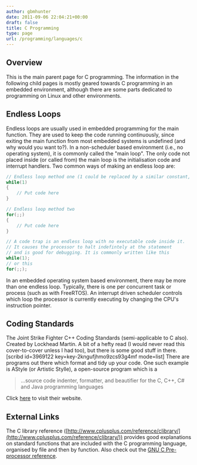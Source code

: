 ```yaml
---
author: gbmhunter
date: 2011-09-06 22:04:21+00:00
draft: false
title: C Programming
type: page
url: /programming/languages/c
---
```


## Overview

This is the main parent page for C programming. The information in the following child pages is mostly geared towards C programming in an embedded environment, although there are some parts dedicated to programming on Linux and other environments.

## Endless Loops

Endless loops are usually used in embedded programming for the main function. They are used to keep the code running continuously, since exiting the main function from most embedded systems is undefined (and why would you want to?). In a non-scheduler based environment (i.e., no operating system), it is commonly called the "main loop". The only code not placed inside (or called from) the main loop is the initialisation code and interrupt handlers. Two common ways of making an endless loop are:

```c
// Endless loop method one (1 could be replaced by a similar constant, such as true)
while(1)
{
    // Put code here
}

// Endless loop method two
for(;;)
{
    // Put code here
}

// A code trap is an endless loop with no executable code inside it.
// It causes the processor to halt indefintely at the statement
// and is good for debugging. It is commonly written like this
while(1);
// or this
for(;;);
```

In an embedded operating system based environment, there may be more than one endless loop. Typically, there is one per concurrent task or process (such as with FreeRTOS). An interrupt driven scheduler controls which loop the processor is currently executing by changing the CPU's instruction pointer.

## Coding Standards

The Joint Strike Fighter C++ Coding Standards (semi-applicable to C also). Created by Lockhead Martin. A bit of a hefty read (I would never read this cover-to-cover unless I had too), but there is some good stuff in there. [scribd id=3969122 key=key-2kngufjhmo9zcs93g4mf mode=list] There are programs out there which format and tidy up your code. One such example is AStyle (or Artistic Stylle), a open-source program which is a

<blockquote>...source code indenter, formatter, and beautifier for the C, C++, C# and Java programming languages</blockquote>

Click [here](http://astyle.sourceforge.net/) to visit their website.

## External Links

The C library reference ([http://www.cplusplus.com/reference/clibrary/](http://www.cplusplus.com/reference/clibrary/)) provides good explanations on standard functions that are included with the C programming language, organised by file and then by function. Also check out the [GNU C Pre-processor reference](http://gcc.gnu.org/onlinedocs/cpp.pdf).